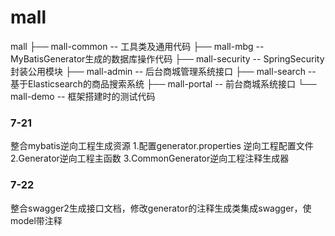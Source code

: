 # mall

mall
├── mall-common -- 工具类及通用代码
├── mall-mbg -- MyBatisGenerator生成的数据库操作代码
├── mall-security -- SpringSecurity封装公用模块
├── mall-admin -- 后台商城管理系统接口
├── mall-search -- 基于Elasticsearch的商品搜索系统
├── mall-portal -- 前台商城系统接口
└── mall-demo -- 框架搭建时的测试代码
### 7-21
 整合mybatis逆向工程生成资源
   1.配置generator.properties 逆向工程配置文件
   2.Generator逆向工程主函数
   3.CommonGenerator逆向工程注释生成器

### 7-22
 整合swagger2生成接口文档，修改generator的注释生成类集成swagger，使model带注释

